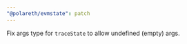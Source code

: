 ```yaml
---
"@polareth/evmstate": patch
---
```


Fix args type for `traceState` to allow undefined (empty) args.
